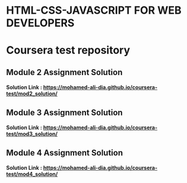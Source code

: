 # HTML-CSS-JAVASCRIPT FOR WEB DEVELOPERS
Coursera test repository
=======

## Module 2 Assignment Solution
#### Solution Link : https://mohamed-ali-dia.github.io/coursera-test/mod2_solution/


## Module 3 Assignment Solution
#### Solution Link : https://mohamed-ali-dia.github.io/coursera-test/mod3_solution/


## Module 4 Assignment Solution
#### Solution Link : https://mohamed-ali-dia.github.io/coursera-test/mod4_solution/

